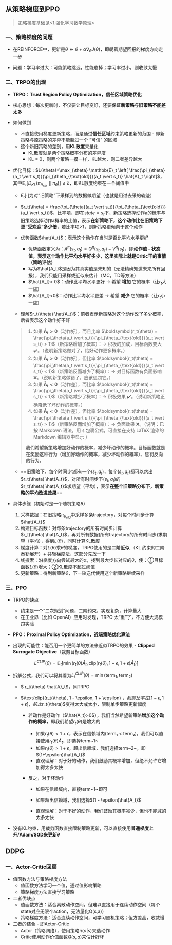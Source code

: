 ## 从策略梯度到PPO

> 策略梯度基础见<1.强化学习数学原理>

### 一、策略梯度的问题

- 在REINFORCE中，更新是$\theta \leftarrow \theta + \alpha \nabla_{\theta} J(\theta)$，即朝着期望回报的梯度方向走一步

- 问题：学习率过大：可能策略跳远，性能崩掉；学习率过小，则收敛太慢

### 二、TRPO的出现

- **TRPO：Trust Region Policy Optimization，信任区域策略优化**

- 核心思想：每次更新时，不仅要让目标变好，还要保证**新策略与旧策略不能差太多**

- 如何做到

  - 不直接使用梯度更新策略，而是通过**信任区域**约束策略更新的范围 - 即新策略与原策略的差异不能超过一个 “可信” 的区域
  - 这个新旧策略的差别，用**KL散度**来量化
    - KL散度就是两个策略概率分布的差异度
    - KL = 0，则两个策略一摸一样，KL越大，则二者差异越大

- 优化目标：$L(\theta)=\max_{\theta} \mathbb{E}_t \left[ \frac{\pi_{\theta}(a_t \vert s_t)}{\pi_{\theta_{\text{old}}}(a_t \vert s_t)} \hat{A}_t \right]$，其中$\mathbb{E}_t \big[ D_{KL}(\pi_{\theta_{\text{old}}} \parallel \pi_{\theta}) \big] \leq \delta$，即KL散度约束在一个阈值中

  - $E_t[·]$为对“旧策略”下采样到的数据做期望（也就是用过去采的轨迹）
  - $r_t(\theta) = \frac{\pi_{\theta}(a_t \vert s_t)}{\pi_{\theta_{\text{old}}}(a_t \vert s_t)}$，比率项，即在$state = s_t$下，新策略选择动作a的概率与旧策略选择动作a概率的比值，表示**在新策略下，这个动作比在旧策略下更“受欢迎”多少倍**，若比率项>1，则新策略更倾向于这个动作
  - 优势函数$\hat{A_t}$：表示这个动作在当时是否比平均水平更好
    - 优势函数定义为：$A^{\pi}(s_t, a_t) = Q^{\pi}(s_t, a_t) - V^{\pi}(s_t)$，即**动作值 - 状态值，表示这个动作比平均水平好多少**，**这里实际上就是Critic干的事情（策略评估）**
    - 写为$\hat{A_t}$是因为其真实值是未知的（无法精确知道未来所有回报），我们只能用采样或近似来估计（MC，TD等方法）
    - $\hat{A_t}> 0$：动作比平均水平更好 → 希望 **增加** 它的概率（让$r_t$大一些）
    - $\hat{A_t}<0$：动作比平均水平更差 → 希望 **减少** 它的概率（让$r_t$小一些）

  - 理解$r_t(\theta)·\hat{A_t}$：前者表示新策略对这个动作改了多少概率，后者表示这个动作好不好

  > 1. 如果 $\boldsymbol{\hat{A}_t > 0}$（动作好），而且比率 $\boldsymbol{r_t(\theta) = \frac{\pi_\theta(a_t \vert s_t)}{\pi_{\theta_{\text{old}}}(a_t \vert s_t)} > 1}$（新策略增加了概率）：→ 积极的加成，目标函数变大 ✔️。（说明新策略做对了，给好动作更多概率。）   
  > 2. 如果 $\boldsymbol{\hat{A}_t > 0}$（动作好），但比率 $\boldsymbol{r_t(\theta) = \frac{\pi_\theta(a_t \vert s_t)}{\pi_{\theta_{\text{old}}}(a_t \vert s_t)} < 1}$（新策略反而减少了概率）：→ 对目标函数有负面影响 ❌。（说明新策略做错了，应该惩罚它。）   
  > 3. 如果 $\boldsymbol{\hat{A}_t < 0}$（动作差），而比率 $\boldsymbol{r_t(\theta) = \frac{\pi_\theta(a_t \vert s_t)}{\pi_{\theta_{\text{old}}}(a_t \vert s_t)} < 1}$（新策略减少了概率）：→ 积极效果 ✔️。（说明新策略正确降低了坏动作的概率。）   
  > 4. 如果 $\boldsymbol{\hat{A}_t < 0}$（动作差），但比率 $\boldsymbol{r_t(\theta) = \frac{\pi_\theta(a_t \vert s_t)}{\pi_{\theta_{\text{old}}}(a_t \vert s_t)} > 1}$（新策略反而增加了概率）：→ 负面效果 ❌。（说明：已按 Markdown 语法，用 `$` 包裹公式，可直接在支持 LaTeX 渲染的 Markdown 编辑器中显示 ）
  >
  > **我们希望新策略增加好动作的概率，减少坏动作的概率。目标函数就是在奖励这种行为（增加好动作的概率，减少坏动作的概率）、惩罚反向的行为。**

  - ==旧策略下，每个时间步t都有一个$(s_t,a_t)$，每个$(s_t,a_t)$都可以求出$r_t(\theta)·\hat{A_t}$，对所有时间步下$(s_t,a_t)$的$r_t(\theta)·\hat{A_t}$求期望（平均），表示**在整个旧策略分布下，新策略的平均改进效果**==

- 具体步骤（初始时是一个随机策略$\theta$）

  1. 采样数据：在旧策略$\pi_{\theta_{old}}$中采样多条trajectory，对每个时间步计算$\hat{A_t}$
  2. 构建目标函数：对每条trajectory的所有时间步计算$r_t(\theta)·\hat{A_t}$，再对所有数据(所有trajectory的所有时间步)求期望（平均），得到$L(\theta)$，同时计算KL散度
  3. 梯度计算：对$L(\theta)$求$\theta$的梯度，TRPO使用的是**二阶近似** （KL 约束的二阶泰勒展开）+ 共轭梯度法，这部分先放一下
  4. 线搜索：沿梯度方向尝试最大的α，找到最大步长对应的$\theta$，使：①目标函数$L(\theta)$增大；②KL散度不超过阈值
  5. 更新策略：得到新策略$\theta$，下一轮迭代使用这个新策略继续采样

### 三、PPO

- TRPO的缺点

  - 约束是一个“二次规划”问题，二阶约束，实现复杂，计算量大
  - 在工业界（比如 OpenAI）应用时发现，TRPO 太“重”了，不方便大规模跑实验

- **PPO：Proximal Policy Optimization，近端策略优化算法**

- 出现的可能性：能否用一个更简单的方法来近似TRPO的效果 -  **Clipped Surrogate Objective**（裁剪目标函数）

  

$$
L^{CLIP}(\theta) = \mathbb{E}_t \left[ \min \left( r_t(\theta) \hat{A}_t, \text{clip}(r_t(\theta), 1 - \epsilon, 1 + \epsilon) \hat{A}_t \right) \right]
$$

- 拆解公式，我们可以将其看为$L_t^{CLIP}(\theta) = \min(\text{term}_1, \text{term}_2)$

  - $ r_t(\theta) \hat{A}_t$，同TRPO

  - $\text{clip}(r_t(\theta), 1 - \epsilon, 1 + \epsilon) $，裁剪比率在[1−ϵ,1+ϵ]，防止$r_t(\theta)$变得太大或太小，限制单步策略更新幅度

    - 若动作是好动作（$\hat{A_t}>0$），我们当然希望新策略**增加这个动作的概率**，即我们希望$r_t(\theta)$是增大的

      - 如果$r_t(\theta) < 1 + \epsilon$，表示在信赖域内(term₁ < term₂)，我们可以直接使用$r_t(\theta) \hat{A}_t$，即选择term~1~
      - 如果$r_t(\theta) > 1 + \epsilon$，超出信赖域，我们选择term~2~，即$(1+\epsilon)\hat{A_t}$
      - 直观理解：对于好的动作，我们鼓励其概率增加，但绝不允许它增加得太多太快

    - 反之，对于坏动作

      - 如果在信赖域内，直接term~1~即可
      - 如果超出信赖域，我们选择$(1 - \epsilon)\hat{A_t}$

      - 直观理解：对于不好的动作，我们鼓励其概率减少，但也不能减的太多太快

- 没有KL约束，用裁剪函数直接限制策略更新，可以直接使用**普通梯度上升/Adam/SGD来更新$\theta$**

## DDPG

### 一、Actor-Critic回顾

- 值函数方法与策略梯度方法
  - 值函数方法学习一个值，通过值影响策略
  - 策略梯度方法直接学习策略
- 二者优缺点
  - 值函数方法：适合离散动作空间，但难以直接用于连续动作空间（每个state对应无限个action，无法量化Q(s,a)）
  - 策略梯度方法：适合连续动作空间，可学习随机策略；但方差高，收敛慢
- 二者的结合 - 即Actor-Critic
  - Actor（策略网络），使用策略$\pi(a|s)$来选动作
  - Critic使用动作价值函数$Q(s,a)$来估计好坏
